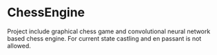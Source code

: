 # ChessEngine
Project include graphical chess game and convolutional neural network based chess engine.
For current state castling and en passant is not allowed.